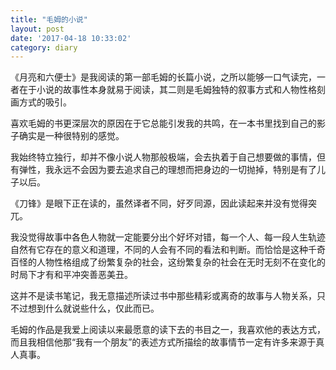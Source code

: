 ```yaml
---
title: "毛姆的小说"
layout: post
date: '2017-04-18 10:33:02'
category: diary
---
```


《月亮和六便士》是我阅读的第一部毛姆的长篇小说，之所以能够一口气读完，一者在于小说的故事性本身就易于阅读，其二则是毛姆独特的叙事方式和人物性格刻画方式的吸引。

喜欢毛姆的书更深层次的原因在于它总能引发我的共鸣，在一本书里找到自己的影子确实是一种很特别的感觉。

我始终特立独行，却并不像小说人物那般极端，会去执着于自己想要做的事情，但有弹性，我永远不会因为要去追求自己的理想而把身边的一切抛掉，特别是有了儿子以后。

《刀锋》是眼下正在读的，虽然译者不同，好歹同源，因此读起来并没有觉得突兀。

我没觉得故事中各色人物就一定能要分出个好坏对错，每一个人、每一段人生轨迹自然有它存在的意义和道理，不同的人会有不同的看法和判断。而恰恰是这种千奇百怪的人物性格组成了纷繁复杂的社会，这纷繁复杂的社会在无时无刻不在变化的时局下才有和平冲突善恶美丑。

这并不是读书笔记，我无意描述所读过书中那些精彩或离奇的故事与人物关系，只不过想到什么就说些什么，仅此而已。

毛姆的作品是我爱上阅读以来最愿意的读下去的书目之一，我喜欢他的表达方式，而且我相信他那“我有一个朋友”的表述方式所描绘的故事情节一定有许多来源于真人真事。

